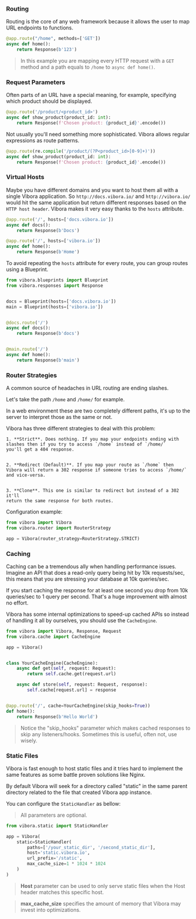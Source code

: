 ### Routing

Routing is the core of any web framework because it allows the user
to map URL endpoints to functions.

```py
@app.route("/home", methods=['GET'])
async def home():
    return Response(b'123')
```

> In this example you are mapping every HTTP request with a `GET`
method and a path equals to `/home` to `async def home()`.

### Request Parameters

Often parts of an URL have a special meaning, for example,
specifying which product should be displayed.

```py
@app.route('/product/<product_id>')
async def show_product(product_id: int):
    return Response(f'Chosen product: {product_id}'.encode())
```

Not usually you'll need something more sophisticated.
Vibora allows regular expressions as route patterns.

```py
@app.route(re.compile('/product/(?P<product_id>[0-9]+)'))
async def show_product(product_id: int):
    return Response(f'Chosen product: {product_id}'.encode())
```

### Virtual Hosts

Maybe you have different domains and you want to host them all
with a single Vibora application. So `http://docs.vibora.io/` and
`http://vibora.io/` would hit the same application but return different
responses based on the `HTTP host header`. Vibora makes it very easy
thanks to the `hosts` attribute.

```py
@app.route('/', hosts=['docs.vibora.io'])
async def docs():
    return Response(b'Docs')

@app.route('/', hosts=['vibora.io'])
async def home():
    return Response(b'Home')
```

To avoid repeating the `hosts` attribute for every route,
you can group routes using a Blueprint.

```py
from vibora.blueprints import Blueprint
from vibora.responses import Response


docs = Blueprint(hosts=['docs.vibora.io'])
main = Blueprint(hosts=['vibora.io'])


@docs.route('/')
async def docs():
    return Response(b'docs')


@main.route('/')
async def home():
    return Response(b'main')
```

### Router Strategies

A common source of headaches in URL routing are ending slashes.

Let's take the path `/home` and `/home/` for example.

In a web environment these are two completely different paths,
it's up to the server to interpret those as the same or not.

Vibora has three different strategies to deal with this problem:

    1. **Strict**. Does nothing. If you map your endpoints ending with
    slashes then if you try to access `/home` instead of `/home/`
    you'll get a 404 response.


    2. **Redirect (Default)**. If you map your route as `/home` then
    Vibora will return a 302 response if someone tries to access `/home/`
    and vice-versa.


    3. **Clone**. This one is similar to redirect but instead of a 302 it'll
    return the same response for both routes.

Configuration example:

```py
from vibora import Vibora
from vibora.router import RouterStrategy

app = Vibora(router_strategy=RouterStrategy.STRICT)
```

### Caching

Caching can be a tremendous ally when handling performance issues.
Imagine an API that does a read-only query being hit by 10k requests/sec,
this means that you are stressing your database at 10k queries/sec.

If you start caching the response for at least one second
you drop from 10k queries/sec to 1 query per second.
That's a huge improvement with almost no effort.

Vibora has some internal optimizations to speed-up cached APIs
so instead of handling it all by ourselves, you should use the `CacheEngine`.

```py
from vibora import Vibora, Response, Request
from vibora.cache import CacheEngine

app = Vibora()


class YourCacheEngine(CacheEngine):
    async def get(self, request: Request):
        return self.cache.get(request.url)

    async def store(self, request: Request, response):
        self.cache[request.url] = response


@app.route('/', cache=YourCacheEngine(skip_hooks=True))
def home():
    return Response(b'Hello World')
```

> Notice the "skip_hooks" parameter which makes cached responses to
  skip any listeners/hooks. Sometimes this is useful, often not,
  use wisely.

### Static Files

Vibora is fast enough to host static files and it tries hard to implement
the same features as some battle proven solutions like Nginx.

By default Vibora will seek for a directory called "static"
in the same parent directory related to the file that
created Vibora app instance.

You can configure the `StaticHandler` as bellow:

> All parameters are optional.

```py
from vibora.static import StaticHandler

app = Vibora(
    static=StaticHandler(
        paths=['/your_static_dir', '/second_static_dir'],
        host='static.vibora.io',
        url_prefix='/static',
        max_cache_size=1 * 1024 * 1024
    )
)
```

> **Host** parameter can be used to only serve static files when
  the Host header matches this specific host.

> **max_cache_size** specifies the amount of memory that Vibora
may invest into optimizations.
